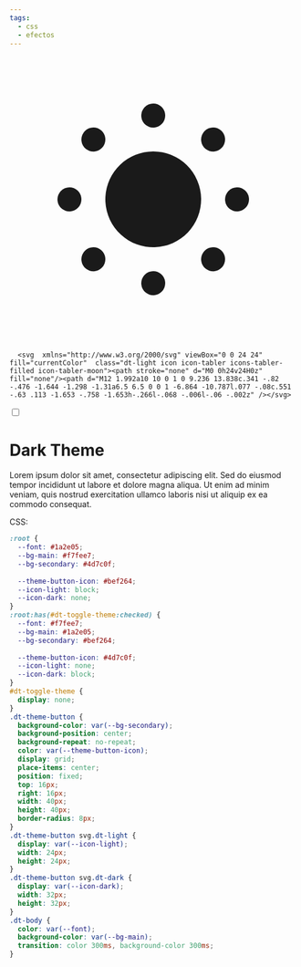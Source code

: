 ```yaml
---
tags:
  - css
  - efectos
---
```

<div class="dt-body">
  <label for="dt-toggle-theme" class="dt-theme-button">
    <svg xmlns="http://www.w3.org/2000/svg" viewBox="0 0 24 24"  fill="currentColor"  class="dt-dark icon icon-tabler icons-tabler-filled icon-tabler-brightness-down"><path stroke="none" d="M0 0h24v24H0z" fill="none"/><path d="M12 8a4 4 0 1 1 -3.995 4.2l-.005 -.2l.005 -.2a4 4 0 0 1 3.995 -3.8z" /><path d="M12 4a1 1 0 0 1 .993 .883l.007 .127a1 1 0 0 1 -1.993 .117l-.007 -.127a1 1 0 0 1 1 -1z" /><path d="M17 6a1 1 0 0 1 .993 .883l.007 .127a1 1 0 0 1 -1.993 .117l-.007 -.127a1 1 0 0 1 1 -1z" /><path d="M19 11a1 1 0 0 1 .993 .883l.007 .127a1 1 0 0 1 -1.993 .117l-.007 -.127a1 1 0 0 1 1 -1z" /><path d="M17 16a1 1 0 0 1 .993 .883l.007 .127a1 1 0 0 1 -1.993 .117l-.007 -.127a1 1 0 0 1 1 -1z" /><path d="M12 18a1 1 0 0 1 .993 .883l.007 .127a1 1 0 0 1 -1.993 .117l-.007 -.127a1 1 0 0 1 1 -1z" /><path d="M7 16a1 1 0 0 1 .993 .883l.007 .127a1 1 0 0 1 -1.993 .117l-.007 -.127a1 1 0 0 1 1 -1z" /><path d="M5 11a1 1 0 0 1 .993 .883l.007 .127a1 1 0 0 1 -1.993 .117l-.007 -.127a1 1 0 0 1 1 -1z" /><path d="M7 6a1 1 0 0 1 .993 .883l.007 .127a1 1 0 0 1 -1.993 .117l-.007 -.127a1 1 0 0 1 1 -1z" /></svg>
    
      <svg  xmlns="http://www.w3.org/2000/svg" viewBox="0 0 24 24"  fill="currentColor"  class="dt-light icon icon-tabler icons-tabler-filled icon-tabler-moon"><path stroke="none" d="M0 0h24v24H0z" fill="none"/><path d="M12 1.992a10 10 0 1 0 9.236 13.838c.341 -.82 -.476 -1.644 -1.298 -1.31a6.5 6.5 0 0 1 -6.864 -10.787l.077 -.08c.551 -.63 .113 -1.653 -.758 -1.653h-.266l-.068 -.006l-.06 -.002z" /></svg>
  </label>
  <input type="checkbox" id="dt-toggle-theme" />
  <h1>Dark Theme</h1>
  <p>Lorem ipsum dolor sit amet, consectetur adipiscing elit. Sed do eiusmod tempor incididunt ut labore et dolore magna aliqua. Ut enim ad minim veniam, quis nostrud exercitation ullamco laboris nisi ut aliquip ex ea commodo consequat.</p>
</div>

CSS:
```css
:root {
  --font: #1a2e05;
  --bg-main: #f7fee7;
  --bg-secondary: #4d7c0f;
  
  --theme-button-icon: #bef264;
  --icon-light: block;
  --icon-dark: none;
}
:root:has(#dt-toggle-theme:checked) {
  --font: #f7fee7;
  --bg-main: #1a2e05;
  --bg-secondary: #bef264;
  
  --theme-button-icon: #4d7c0f;
  --icon-light: none;
  --icon-dark: block;
}
#dt-toggle-theme {
  display: none;
}
.dt-theme-button {
  background-color: var(--bg-secondary);
  background-position: center;
  background-repeat: no-repeat;
  color: var(--theme-button-icon);
  display: grid;
  place-items: center;
  position: fixed;
  top: 16px;
  right: 16px;
  width: 40px;
  height: 40px;
  border-radius: 8px;
}
.dt-theme-button svg.dt-light {
  display: var(--icon-light);
  width: 24px;
  height: 24px;
}
.dt-theme-button svg.dt-dark {
  display: var(--icon-dark);
  width: 32px;
  height: 32px;
}
.dt-body {
  color: var(--font);
  background-color: var(--bg-main);
  transition: color 300ms, background-color 300ms;
}
```